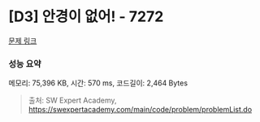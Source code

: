 # [D3] 안경이 없어! - 7272 

[문제 링크](https://swexpertacademy.com/main/code/problem/problemDetail.do?contestProbId=AWl0ZQ8qn7UDFAXz) 

### 성능 요약

메모리: 75,396 KB, 시간: 570 ms, 코드길이: 2,464 Bytes



> 출처: SW Expert Academy, https://swexpertacademy.com/main/code/problem/problemList.do